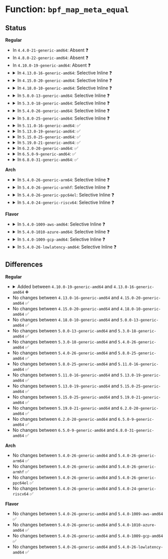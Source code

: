 # Function: <code>bpf_map_meta_equal</code>

## Status
<b>Regular</b>
<ul>
<li>
In <code>4.4.0-21-generic-amd64</code>: Absent ❓
</li>
<li>
In <code>4.8.0-22-generic-amd64</code>: Absent ❓
</li>
<li>
In <code>4.10.0-19-generic-amd64</code>: Absent ❓
</li>
<li>
<details>
<summary>In <code>4.13.0-16-generic-amd64</code>: Selective Inline ❓</summary>

```c
bool bpf_map_meta_equal(const struct bpf_map * meta0, const struct bpf_map * meta1)
```

```json
{
  "name": "bpf_map_meta_equal",
  "collision_type": "Unique Global",
  "inline_type": "Selective",
  "funcs": [
    {
      "addr": 18446744071580543922,
      "name": "bpf_map_meta_equal",
      "external": true,
      "loc": "kernel/bpf/map_in_map.c:59",
      "file": "kernel/bpf/map_in_map.c",
      "inline": "not declared, inlined",
      "caller_inline": [
        "kernel/bpf/map_in_map.c:bpf_map_fd_get_ptr"
      ],
      "caller_func": []
    }
  ],
  "symbols": [
    {
      "addr": 18446744071580543808,
      "name": "bpf_map_meta_equal",
      "section": ".text",
      "bind": "STB_GLOBAL",
      "size": 44
    }
  ]
}
```
</details>
</li>
<li>
<details>
<summary>In <code>4.15.0-20-generic-amd64</code>: Selective Inline ❓</summary>

```c
bool bpf_map_meta_equal(const struct bpf_map * meta0, const struct bpf_map * meta1)
```

```json
{
  "name": "bpf_map_meta_equal",
  "collision_type": "Unique Global",
  "inline_type": "Selective",
  "funcs": [
    {
      "addr": 18446744071580609106,
      "name": "bpf_map_meta_equal",
      "external": true,
      "loc": "kernel/bpf/map_in_map.c:59",
      "file": "kernel/bpf/map_in_map.c",
      "inline": "not declared, inlined",
      "caller_inline": [
        "kernel/bpf/map_in_map.c:bpf_map_fd_get_ptr"
      ],
      "caller_func": []
    }
  ],
  "symbols": [
    {
      "addr": 18446744071580608976,
      "name": "bpf_map_meta_equal",
      "section": ".text",
      "bind": "STB_GLOBAL",
      "size": 50
    }
  ]
}
```
</details>
</li>
<li>
<details>
<summary>In <code>4.18.0-10-generic-amd64</code>: Selective Inline ❓</summary>

```c
bool bpf_map_meta_equal(const struct bpf_map * meta0, const struct bpf_map * meta1)
```

```json
{
  "name": "bpf_map_meta_equal",
  "collision_type": "Unique Global",
  "inline_type": "Selective",
  "funcs": [
    {
      "addr": 18446744071580705280,
      "name": "bpf_map_meta_equal",
      "external": true,
      "loc": "kernel/bpf/map_in_map.c:59",
      "file": "kernel/bpf/map_in_map.c",
      "inline": "not declared, inlined",
      "caller_inline": [
        "kernel/bpf/map_in_map.c:bpf_map_fd_get_ptr"
      ],
      "caller_func": []
    }
  ],
  "symbols": [
    {
      "addr": 18446744071580705152,
      "name": "bpf_map_meta_equal",
      "section": ".text",
      "bind": "STB_GLOBAL",
      "size": 50
    }
  ]
}
```
</details>
</li>
<li>
<details>
<summary>In <code>5.0.0-13-generic-amd64</code>: Selective Inline ❓</summary>

```c
bool bpf_map_meta_equal(const struct bpf_map * meta0, const struct bpf_map * meta1)
```

```json
{
  "name": "bpf_map_meta_equal",
  "collision_type": "Unique Global",
  "inline_type": "Selective",
  "funcs": [
    {
      "addr": 18446744071580777712,
      "name": "bpf_map_meta_equal",
      "external": true,
      "loc": "kernel/bpf/map_in_map.c:74",
      "file": "kernel/bpf/map_in_map.c",
      "inline": "not declared, inlined",
      "caller_inline": [
        "kernel/bpf/map_in_map.c:bpf_map_fd_get_ptr"
      ],
      "caller_func": []
    }
  ],
  "symbols": [
    {
      "addr": 18446744071580777584,
      "name": "bpf_map_meta_equal",
      "section": ".text",
      "bind": "STB_GLOBAL",
      "size": 50
    }
  ]
}
```
</details>
</li>
<li>
<details>
<summary>In <code>5.3.0-18-generic-amd64</code>: Selective Inline ❓</summary>

```c
bool bpf_map_meta_equal(const struct bpf_map * meta0, const struct bpf_map * meta1)
```

```json
{
  "name": "bpf_map_meta_equal",
  "collision_type": "Unique Global",
  "inline_type": "Selective",
  "funcs": [
    {
      "addr": 18446744071580862081,
      "name": "bpf_map_meta_equal",
      "external": true,
      "loc": "kernel/bpf/map_in_map.c:77",
      "file": "kernel/bpf/map_in_map.c",
      "inline": "not declared, inlined",
      "caller_inline": [
        "kernel/bpf/map_in_map.c:bpf_map_fd_get_ptr"
      ],
      "caller_func": []
    }
  ],
  "symbols": [
    {
      "addr": 18446744071580861952,
      "name": "bpf_map_meta_equal",
      "section": ".text",
      "bind": "STB_GLOBAL",
      "size": 50
    }
  ]
}
```
</details>
</li>
<li>
<details>
<summary>In <code>5.4.0-26-generic-amd64</code>: Selective Inline ❓</summary>

```c
bool bpf_map_meta_equal(const struct bpf_map * meta0, const struct bpf_map * meta1)
```

```json
{
  "name": "bpf_map_meta_equal",
  "collision_type": "Unique Global",
  "inline_type": "Selective",
  "funcs": [
    {
      "addr": 18446744071580913121,
      "name": "bpf_map_meta_equal",
      "external": true,
      "loc": "kernel/bpf/map_in_map.c:77",
      "file": "kernel/bpf/map_in_map.c",
      "inline": "not declared, inlined",
      "caller_inline": [
        "kernel/bpf/map_in_map.c:bpf_map_fd_get_ptr"
      ],
      "caller_func": []
    }
  ],
  "symbols": [
    {
      "addr": 18446744071580912992,
      "name": "bpf_map_meta_equal",
      "section": ".text",
      "bind": "STB_GLOBAL",
      "size": 50
    }
  ]
}
```
</details>
</li>
<li>
<details>
<summary>In <code>5.8.0-25-generic-amd64</code>: Selective Inline ❓</summary>

```c
bool bpf_map_meta_equal(const struct bpf_map * meta0, const struct bpf_map * meta1)
```

```json
{
  "name": "bpf_map_meta_equal",
  "collision_type": "Unique Global",
  "inline_type": "Selective",
  "funcs": [
    {
      "addr": 18446744071581060065,
      "name": "bpf_map_meta_equal",
      "external": true,
      "loc": "kernel/bpf/map_in_map.c:77",
      "file": "kernel/bpf/map_in_map.c",
      "inline": "not declared, inlined",
      "caller_inline": [
        "kernel/bpf/map_in_map.c:bpf_map_fd_get_ptr"
      ],
      "caller_func": []
    }
  ],
  "symbols": [
    {
      "addr": 18446744071581059936,
      "name": "bpf_map_meta_equal",
      "section": ".text",
      "bind": "STB_GLOBAL",
      "size": 50
    }
  ]
}
```
</details>
</li>
<li>
<details>
<summary>In <code>5.11.0-16-generic-amd64</code>: ✅</summary>

```c
bool bpf_map_meta_equal(const struct bpf_map * meta0, const struct bpf_map * meta1)
```

```json
{
  "name": "bpf_map_meta_equal",
  "collision_type": "Unique Global",
  "inline_type": "No",
  "funcs": [
    {
      "addr": 18446744071581072016,
      "name": "bpf_map_meta_equal",
      "external": true,
      "loc": "kernel/bpf/map_in_map.c:71",
      "file": "kernel/bpf/map_in_map.c",
      "inline": "seen, unknown",
      "caller_inline": [],
      "caller_func": [
        "net/xdp/xskmap.c:xsk_map_meta_equal"
      ]
    }
  ],
  "symbols": [
    {
      "addr": 18446744071581072016,
      "name": "bpf_map_meta_equal",
      "section": ".text",
      "bind": "STB_GLOBAL",
      "size": 42
    }
  ]
}
```
</details>
</li>
<li>
<details>
<summary>In <code>5.13.0-19-generic-amd64</code>: ✅</summary>

```c
bool bpf_map_meta_equal(const struct bpf_map * meta0, const struct bpf_map * meta1)
```

```json
{
  "name": "bpf_map_meta_equal",
  "collision_type": "Unique Global",
  "inline_type": "No",
  "funcs": [
    {
      "addr": 18446744071581086992,
      "name": "bpf_map_meta_equal",
      "external": true,
      "loc": "kernel/bpf/map_in_map.c:71",
      "file": "kernel/bpf/map_in_map.c",
      "inline": "seen, unknown",
      "caller_inline": [],
      "caller_func": [
        "net/xdp/xskmap.c:xsk_map_meta_equal"
      ]
    }
  ],
  "symbols": [
    {
      "addr": 18446744071581086992,
      "name": "bpf_map_meta_equal",
      "section": ".text",
      "bind": "STB_GLOBAL",
      "size": 42
    }
  ]
}
```
</details>
</li>
<li>
<details>
<summary>In <code>5.15.0-25-generic-amd64</code>: ✅</summary>

```c
bool bpf_map_meta_equal(const struct bpf_map * meta0, const struct bpf_map * meta1)
```

```json
{
  "name": "bpf_map_meta_equal",
  "collision_type": "Unique Global",
  "inline_type": "No",
  "funcs": [
    {
      "addr": 18446744071581315872,
      "name": "bpf_map_meta_equal",
      "external": true,
      "loc": "kernel/bpf/map_in_map.c:78",
      "file": "kernel/bpf/map_in_map.c",
      "inline": "seen, unknown",
      "caller_inline": [],
      "caller_func": [
        "net/xdp/xskmap.c:xsk_map_meta_equal"
      ]
    }
  ],
  "symbols": [
    {
      "addr": 18446744071581315872,
      "name": "bpf_map_meta_equal",
      "section": ".text",
      "bind": "STB_GLOBAL",
      "size": 50
    }
  ]
}
```
</details>
</li>
<li>
<details>
<summary>In <code>5.19.0-21-generic-amd64</code>: ✅</summary>

```c
bool bpf_map_meta_equal(const struct bpf_map * meta0, const struct bpf_map * meta1)
```

```json
{
  "name": "bpf_map_meta_equal",
  "collision_type": "Unique Global",
  "inline_type": "No",
  "funcs": [
    {
      "addr": 18446744071581615376,
      "name": "bpf_map_meta_equal",
      "external": true,
      "loc": "kernel/bpf/map_in_map.c:80",
      "file": "kernel/bpf/map_in_map.c",
      "inline": "seen, unknown",
      "caller_inline": [],
      "caller_func": [
        "net/xdp/xskmap.c:xsk_map_meta_equal"
      ]
    }
  ],
  "symbols": [
    {
      "addr": 18446744071581615376,
      "name": "bpf_map_meta_equal",
      "section": ".text",
      "bind": "STB_GLOBAL",
      "size": 77
    }
  ]
}
```
</details>
</li>
<li>
<details>
<summary>In <code>6.2.0-20-generic-amd64</code>: ✅</summary>

```c
bool bpf_map_meta_equal(const struct bpf_map * meta0, const struct bpf_map * meta1)
```

```json
{
  "name": "bpf_map_meta_equal",
  "collision_type": "Unique Global",
  "inline_type": "No",
  "funcs": [
    {
      "addr": 18446744071581999520,
      "name": "bpf_map_meta_equal",
      "external": true,
      "loc": "kernel/bpf/map_in_map.c:108",
      "file": "kernel/bpf/map_in_map.c",
      "inline": "seen, unknown",
      "caller_inline": [],
      "caller_func": [
        "net/xdp/xskmap.c:xsk_map_meta_equal"
      ]
    }
  ],
  "symbols": [
    {
      "addr": 18446744071581999520,
      "name": "bpf_map_meta_equal",
      "section": ".text",
      "bind": "STB_GLOBAL",
      "size": 77
    }
  ]
}
```
</details>
</li>
<li>
<details>
<summary>In <code>6.5.0-9-generic-amd64</code>: ✅</summary>

```c
bool bpf_map_meta_equal(const struct bpf_map * meta0, const struct bpf_map * meta1)
```

```json
{
  "name": "bpf_map_meta_equal",
  "collision_type": "Unique Global",
  "inline_type": "No",
  "funcs": [
    {
      "addr": 18446744071582190896,
      "name": "bpf_map_meta_equal",
      "external": true,
      "loc": "kernel/bpf/map_in_map.c:97",
      "file": "kernel/bpf/map_in_map.c",
      "inline": "seen, unknown",
      "caller_inline": [],
      "caller_func": [
        "net/xdp/xskmap.c:xsk_map_meta_equal"
      ]
    }
  ],
  "symbols": [
    {
      "addr": 18446744071582190896,
      "name": "bpf_map_meta_equal",
      "section": ".text",
      "bind": "STB_GLOBAL",
      "size": 77
    }
  ]
}
```
</details>
</li>
<li>
<details>
<summary>In <code>6.8.0-31-generic-amd64</code>: ✅</summary>

```c
bool bpf_map_meta_equal(const struct bpf_map * meta0, const struct bpf_map * meta1)
```

```json
{
  "name": "bpf_map_meta_equal",
  "collision_type": "Unique Global",
  "inline_type": "No",
  "funcs": [
    {
      "addr": 18446744071582339728,
      "name": "bpf_map_meta_equal",
      "external": true,
      "loc": "kernel/bpf/map_in_map.c:97",
      "file": "kernel/bpf/map_in_map.c",
      "inline": "seen, unknown",
      "caller_inline": [],
      "caller_func": [
        "net/xdp/xskmap.c:xsk_map_meta_equal"
      ]
    }
  ],
  "symbols": [
    {
      "addr": 18446744071582339728,
      "name": "bpf_map_meta_equal",
      "section": ".text",
      "bind": "STB_GLOBAL",
      "size": 77
    }
  ]
}
```
</details>
</li>
</ul>
<b>Arch</b>
<ul>
<li>
<details>
<summary>In <code>5.4.0-26-generic-arm64</code>: Selective Inline ❓</summary>

```c
bool bpf_map_meta_equal(const struct bpf_map * meta0, const struct bpf_map * meta1)
```

```json
{
  "name": "bpf_map_meta_equal",
  "collision_type": "Unique Global",
  "inline_type": "Selective",
  "funcs": [
    {
      "addr": 18446603336492245868,
      "name": "bpf_map_meta_equal",
      "external": true,
      "loc": "kernel/bpf/map_in_map.c:77",
      "file": "kernel/bpf/map_in_map.c",
      "inline": "not declared, inlined",
      "caller_inline": [
        "kernel/bpf/map_in_map.c:bpf_map_fd_get_ptr"
      ],
      "caller_func": []
    }
  ],
  "symbols": [
    {
      "addr": 18446603336492245672,
      "name": "bpf_map_meta_equal",
      "section": ".text",
      "bind": "STB_GLOBAL",
      "size": 116
    }
  ]
}
```
</details>
</li>
<li>
<details>
<summary>In <code>5.4.0-26-generic-armhf</code>: Selective Inline ❓</summary>

```c
bool bpf_map_meta_equal(const struct bpf_map * meta0, const struct bpf_map * meta1)
```

```json
{
  "name": "bpf_map_meta_equal",
  "collision_type": "Unique Global",
  "inline_type": "Selective",
  "funcs": [
    {
      "addr": 3226139348,
      "name": "bpf_map_meta_equal",
      "external": true,
      "loc": "kernel/bpf/map_in_map.c:77",
      "file": "kernel/bpf/map_in_map.c",
      "inline": "not declared, inlined",
      "caller_inline": [
        "kernel/bpf/map_in_map.c:bpf_map_fd_get_ptr"
      ],
      "caller_func": []
    }
  ],
  "symbols": [
    {
      "addr": 3226139148,
      "name": "bpf_map_meta_equal",
      "section": ".text",
      "bind": "STB_GLOBAL",
      "size": 116
    }
  ]
}
```
</details>
</li>
<li>
<details>
<summary>In <code>5.4.0-26-generic-ppc64el</code>: Selective Inline ❓</summary>

```c
bool bpf_map_meta_equal(const struct bpf_map * meta0, const struct bpf_map * meta1)
```

```json
{
  "name": "bpf_map_meta_equal",
  "collision_type": "Unique Global",
  "inline_type": "Selective",
  "funcs": [
    {
      "addr": 13835058055285473704,
      "name": "bpf_map_meta_equal",
      "external": true,
      "loc": "kernel/bpf/map_in_map.c:77",
      "file": "kernel/bpf/map_in_map.c",
      "inline": "not declared, inlined",
      "caller_inline": [
        "kernel/bpf/map_in_map.c:bpf_map_fd_get_ptr"
      ],
      "caller_func": []
    }
  ],
  "symbols": [
    {
      "addr": 13835058055285473488,
      "name": "bpf_map_meta_equal",
      "section": ".text",
      "bind": "STB_GLOBAL",
      "size": 108
    }
  ]
}
```
</details>
</li>
<li>
<details>
<summary>In <code>5.4.0-24-generic-riscv64</code>: Selective Inline ❓</summary>

```c
bool bpf_map_meta_equal(const struct bpf_map * meta0, const struct bpf_map * meta1)
```

```json
{
  "name": "bpf_map_meta_equal",
  "collision_type": "Unique Global",
  "inline_type": "Selective",
  "funcs": [
    {
      "addr": 18446743936272389368,
      "name": "bpf_map_meta_equal",
      "external": true,
      "loc": "kernel/bpf/map_in_map.c:77",
      "file": "kernel/bpf/map_in_map.c",
      "inline": "not declared, inlined",
      "caller_inline": [
        "kernel/bpf/map_in_map.c:bpf_map_fd_get_ptr"
      ],
      "caller_func": []
    }
  ],
  "symbols": [
    {
      "addr": 18446743936272389194,
      "name": "bpf_map_meta_equal",
      "section": ".text",
      "bind": "STB_GLOBAL",
      "size": 86
    }
  ]
}
```
</details>
</li>
</ul>
<b>Flavor</b>
<ul>
<li>
<details>
<summary>In <code>5.4.0-1009-aws-amd64</code>: Selective Inline ❓</summary>

```c
bool bpf_map_meta_equal(const struct bpf_map * meta0, const struct bpf_map * meta1)
```

```json
{
  "name": "bpf_map_meta_equal",
  "collision_type": "Unique Global",
  "inline_type": "Selective",
  "funcs": [
    {
      "addr": 18446744071580881921,
      "name": "bpf_map_meta_equal",
      "external": true,
      "loc": "kernel/bpf/map_in_map.c:77",
      "file": "kernel/bpf/map_in_map.c",
      "inline": "not declared, inlined",
      "caller_inline": [
        "kernel/bpf/map_in_map.c:bpf_map_fd_get_ptr"
      ],
      "caller_func": []
    }
  ],
  "symbols": [
    {
      "addr": 18446744071580881792,
      "name": "bpf_map_meta_equal",
      "section": ".text",
      "bind": "STB_GLOBAL",
      "size": 50
    }
  ]
}
```
</details>
</li>
<li>
<details>
<summary>In <code>5.4.0-1010-azure-amd64</code>: Selective Inline ❓</summary>

```c
bool bpf_map_meta_equal(const struct bpf_map * meta0, const struct bpf_map * meta1)
```

```json
{
  "name": "bpf_map_meta_equal",
  "collision_type": "Unique Global",
  "inline_type": "Selective",
  "funcs": [
    {
      "addr": 18446744071580827985,
      "name": "bpf_map_meta_equal",
      "external": true,
      "loc": "kernel/bpf/map_in_map.c:77",
      "file": "kernel/bpf/map_in_map.c",
      "inline": "not declared, inlined",
      "caller_inline": [
        "kernel/bpf/map_in_map.c:bpf_map_fd_get_ptr"
      ],
      "caller_func": []
    }
  ],
  "symbols": [
    {
      "addr": 18446744071580827856,
      "name": "bpf_map_meta_equal",
      "section": ".text",
      "bind": "STB_GLOBAL",
      "size": 50
    }
  ]
}
```
</details>
</li>
<li>
<details>
<summary>In <code>5.4.0-1009-gcp-amd64</code>: Selective Inline ❓</summary>

```c
bool bpf_map_meta_equal(const struct bpf_map * meta0, const struct bpf_map * meta1)
```

```json
{
  "name": "bpf_map_meta_equal",
  "collision_type": "Unique Global",
  "inline_type": "Selective",
  "funcs": [
    {
      "addr": 18446744071580873169,
      "name": "bpf_map_meta_equal",
      "external": true,
      "loc": "kernel/bpf/map_in_map.c:77",
      "file": "kernel/bpf/map_in_map.c",
      "inline": "not declared, inlined",
      "caller_inline": [
        "kernel/bpf/map_in_map.c:bpf_map_fd_get_ptr"
      ],
      "caller_func": []
    }
  ],
  "symbols": [
    {
      "addr": 18446744071580873040,
      "name": "bpf_map_meta_equal",
      "section": ".text",
      "bind": "STB_GLOBAL",
      "size": 50
    }
  ]
}
```
</details>
</li>
<li>
<details>
<summary>In <code>5.4.0-26-lowlatency-amd64</code>: Selective Inline ❓</summary>

```c
bool bpf_map_meta_equal(const struct bpf_map * meta0, const struct bpf_map * meta1)
```

```json
{
  "name": "bpf_map_meta_equal",
  "collision_type": "Unique Global",
  "inline_type": "Selective",
  "funcs": [
    {
      "addr": 18446744071580931745,
      "name": "bpf_map_meta_equal",
      "external": true,
      "loc": "kernel/bpf/map_in_map.c:77",
      "file": "kernel/bpf/map_in_map.c",
      "inline": "not declared, inlined",
      "caller_inline": [
        "kernel/bpf/map_in_map.c:bpf_map_fd_get_ptr"
      ],
      "caller_func": []
    }
  ],
  "symbols": [
    {
      "addr": 18446744071580931616,
      "name": "bpf_map_meta_equal",
      "section": ".text",
      "bind": "STB_GLOBAL",
      "size": 50
    }
  ]
}
```
</details>
</li>
</ul>

## Differences
<b>Regular</b>
<ul>
<li>
<details>
<summary>Added between <code>4.10.0-19-generic-amd64</code> and <code>4.13.0-16-generic-amd64</code> ➕</summary>

```c
bool bpf_map_meta_equal(const struct bpf_map * meta0, const struct bpf_map * meta1)
```
</details>
</li>
<li>
No changes between <code>4.13.0-16-generic-amd64</code> and <code>4.15.0-20-generic-amd64</code> ✅
</li>
<li>
No changes between <code>4.15.0-20-generic-amd64</code> and <code>4.18.0-10-generic-amd64</code> ✅
</li>
<li>
No changes between <code>4.18.0-10-generic-amd64</code> and <code>5.0.0-13-generic-amd64</code> ✅
</li>
<li>
No changes between <code>5.0.0-13-generic-amd64</code> and <code>5.3.0-18-generic-amd64</code> ✅
</li>
<li>
No changes between <code>5.3.0-18-generic-amd64</code> and <code>5.4.0-26-generic-amd64</code> ✅
</li>
<li>
No changes between <code>5.4.0-26-generic-amd64</code> and <code>5.8.0-25-generic-amd64</code> ✅
</li>
<li>
No changes between <code>5.8.0-25-generic-amd64</code> and <code>5.11.0-16-generic-amd64</code> ✅
</li>
<li>
No changes between <code>5.11.0-16-generic-amd64</code> and <code>5.13.0-19-generic-amd64</code> ✅
</li>
<li>
No changes between <code>5.13.0-19-generic-amd64</code> and <code>5.15.0-25-generic-amd64</code> ✅
</li>
<li>
No changes between <code>5.15.0-25-generic-amd64</code> and <code>5.19.0-21-generic-amd64</code> ✅
</li>
<li>
No changes between <code>5.19.0-21-generic-amd64</code> and <code>6.2.0-20-generic-amd64</code> ✅
</li>
<li>
No changes between <code>6.2.0-20-generic-amd64</code> and <code>6.5.0-9-generic-amd64</code> ✅
</li>
<li>
No changes between <code>6.5.0-9-generic-amd64</code> and <code>6.8.0-31-generic-amd64</code> ✅
</li>
</ul>
<b>Arch</b>
<ul>
<li>
No changes between <code>5.4.0-26-generic-amd64</code> and <code>5.4.0-26-generic-arm64</code> ✅
</li>
<li>
No changes between <code>5.4.0-26-generic-amd64</code> and <code>5.4.0-26-generic-armhf</code> ✅
</li>
<li>
No changes between <code>5.4.0-26-generic-amd64</code> and <code>5.4.0-26-generic-ppc64el</code> ✅
</li>
<li>
No changes between <code>5.4.0-26-generic-amd64</code> and <code>5.4.0-24-generic-riscv64</code> ✅
</li>
</ul>
<b>Flavor</b>
<ul>
<li>
No changes between <code>5.4.0-26-generic-amd64</code> and <code>5.4.0-1009-aws-amd64</code> ✅
</li>
<li>
No changes between <code>5.4.0-26-generic-amd64</code> and <code>5.4.0-1010-azure-amd64</code> ✅
</li>
<li>
No changes between <code>5.4.0-26-generic-amd64</code> and <code>5.4.0-1009-gcp-amd64</code> ✅
</li>
<li>
No changes between <code>5.4.0-26-generic-amd64</code> and <code>5.4.0-26-lowlatency-amd64</code> ✅
</li>
</ul>
